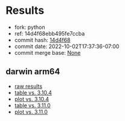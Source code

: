 # Results

- fork: python
- ref: 14d4f68ebb495fe7ccba
- commit hash: [14d4f68](https://github.com/python/cpython/commit/14d4f68)
- commit date: 2022-10-02T17:37:36-07:00
- commit merge base: [None](https://github.com/python/cpython/commit/None)

## darwin arm64

- [raw results](bm-20221002-darwin-arm64-python-14d4f68ebb495fe7ccba-3.12.0a0-14d4f68.json)
- [table vs. 3.10.4](bm-20221002-darwin-arm64-python-14d4f68ebb495fe7ccba-3.12.0a0-14d4f68-vs-3.10.4.md)
- [plot vs. 3.10.4](bm-20221002-darwin-arm64-python-14d4f68ebb495fe7ccba-3.12.0a0-14d4f68-vs-3.10.4.png)
- [table vs. 3.11.0](bm-20221002-darwin-arm64-python-14d4f68ebb495fe7ccba-3.12.0a0-14d4f68-vs-3.11.0.md)
- [plot vs. 3.11.0](bm-20221002-darwin-arm64-python-14d4f68ebb495fe7ccba-3.12.0a0-14d4f68-vs-3.11.0.png)


